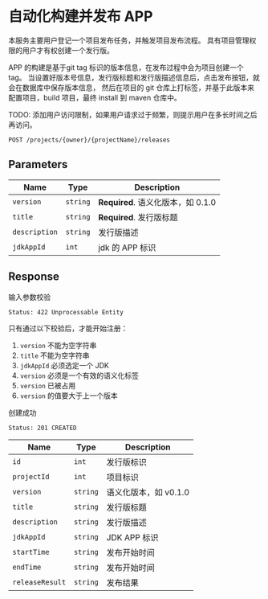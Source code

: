 # 自动化构建并发布 APP

本服务主要用户登记一个项目发布任务，并触发项目发布流程。
具有项目管理权限的用户才有权创建一个发行版。

APP 的构建是基于git tag 标识的版本信息，在发布过程中会为项目创建一个 tag。
当设置好版本号信息，发行版标题和发行版描述信息后，点击发布按钮，就会在数据库中保存版本信息，
然后在项目的 git 仓库上打标签，并基于此版本来配置项目，build 项目，最终 install 到 maven 仓库中。

TODO: 添加用户访问限制，如果用户请求过于频繁，则提示用户在多长时间之后再访问。

```text
POST /projects/{owner}/{projectName}/releases
```

## Parameters

| Name          | Type     | Description                        |
| ------------- | -------- | ---------------------------------- |
| `version`     | `string` | **Required**. 语义化版本，如 0.1.0 |
| `title`       | `string` | **Required**. 发行版标题           |
| `description` | `string` | 发行版描述                         |
| `jdkAppId`    | `int`    | jdk 的 APP 标识                    |

## Response

输入参数校验

```text
Status: 422 Unprocessable Entity
```

只有通过以下校验后，才能开始注册：

1. `version` 不能为空字符串
2. `title` 不能为空字符串
3. `jdkAppId` 必须选定一个 JDK
4. `version` 必须是一个有效的语义化标签
5. `version` 已被占用
6. `version` 的值要大于上一个版本

创建成功

```text
Status: 201 CREATED
```

| Name            | Type     | Description           |
| --------------- | -------- | --------------------- |
| `id`            | `int`    | 发行版标识            |
| `projectId`     | `int`    | 项目标识              |
| `version`       | `string` | 语义化版本，如 v0.1.0 |
| `title`         | `string` | 发行版标题            |
| `description`   | `string` | 发行版描述            |
| `jdkAppId`      | `string` | JDK APP 标识          |
| `startTime`     | `string` | 发布开始时间          |
| `endTime`       | `string` | 发布开始时间          |
| `releaseResult` | `string` | 发布结果              |
